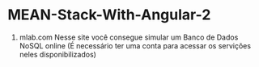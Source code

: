 # MEAN-Stack-With-Angular-2

01. mlab.com
Nesse site você consegue simular um Banco de Dados NoSQL online (É necessário ter uma conta para acessar os servições neles disponibilizados)
